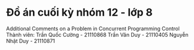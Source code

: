 # Đồ án cuối kỳ nhóm 12 - lớp 8
Additional Comments on a Problem in Concurrent Programming Control
Thành viên:
  Trần Quốc Cường - 21110868
  Trần Văn Duy - 21110405
  Nguyễn Nhật Duy - 21110871

